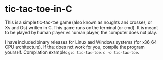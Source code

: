 # tic-tac-toe-in-C
This is a simple tic-tac-toe game (also known as noughts and crosses, or Xs and Os) written in C. This game runs on the terminal (or cmd). It is meant to be played by human player vs human player, the computer does not play.

I have included binary releases for Linux and Windows systems (for x86_64 CPU architecture). If that does not work for you, compile the program yourself. Compilation example: `gcc tic-tac-toe.c -o tic-tac-toe`.
